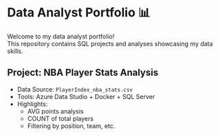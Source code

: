 # Data Analyst Portfolio 📊

Welcome to my data analyst portfolio!  
This repository contains SQL projects and analyses showcasing my data skills.

## Project: NBA Player Stats Analysis
- Data Source: `PlayerIndex_nba_stats.csv`
- Tools: Azure Data Studio + Docker + SQL Server
- Highlights:
  - AVG points analysis
  - COUNT of total players
  - Filtering by position, team, etc.
